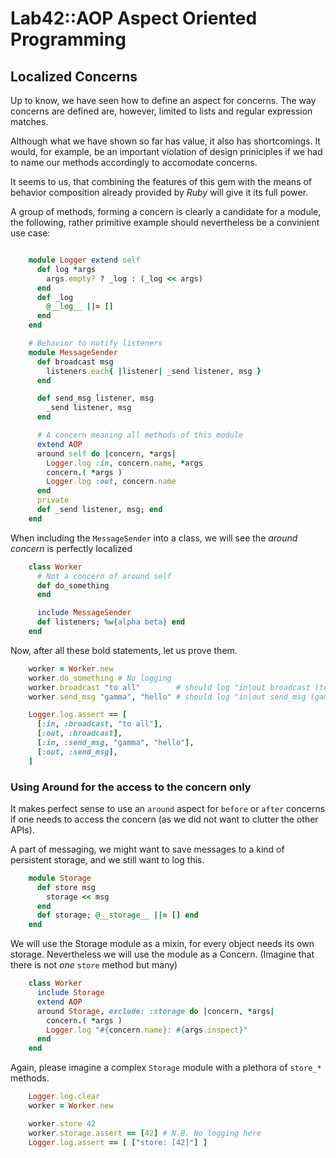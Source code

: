 # Lab42::AOP Aspect Oriented Programming

## Localized Concerns

Up to know, we have seen how to define an aspect for concerns. The way concerns are defined are, however,
limited to lists and regular expression matches.

Although what we have shown so far has value, it also has shortcomings. It would, for example, be an important
violation of design priniciples if we had to name our methods accordingly to accomodate concerns.

It seems to us, that combining the features of this gem with the means of behavior composition already provided
by _Ruby_ will give it its full power.

A group of methods, forming a concern is clearly a candidate for a module, the following, rather primitive example
should nevertheless be a convinient use case:

```ruby

    module Logger extend self
      def log *args
        args.empty? ? _log : (_log << args)
      end
      def _log
        @__log__ ||= []
      end
    end

    # Behavior to notify listeners
    module MessageSender
      def broadcast msg
        listeners.each{ |listener| _send listener, msg }
      end

      def send_msg listener, msg
        _send listener, msg
      end

      # A concern meaning all methods of this module
      extend AOP
      around self do |concern, *args|
        Logger.log :in, concern.name, *args
        concern.( *args )
        Logger.log :out, concern.name
      end
      private
      def _send listener, msg; end
    end
```

When including the `MessageSender` into a class, we will see the _around_ _concern_ is perfectly localized

```ruby
    class Worker
      # Not a concern of around self
      def do_something
      end

      include MessageSender
      def listeners; %w{alpha beta} end
    end
```

Now, after all these bold statements, let us prove them.

```ruby
    worker = Worker.new
    worker.do_something # No logging
    worker.broadcast "to all"        # should log "in|out broadcast (to all)" twice
    worker.send_msg "gamma", "hello" # should log "in|out send_msg (gamma hello)" twice

    Logger.log.assert == [
      [:in, :broadcast, "to all"],
      [:out, :broadcast],
      [:in, :send_msg, "gamma", "hello"],
      [:out, :send_msg],
    ]

```

### Using Around for the access to the concern only

It makes perfect sense to use an `around` aspect for `before` or `after` concerns if one needs
to access the concern (as we did not want to clutter the other APIs).

A part of messaging, we might want to save messages to a kind of persistent storage, and we still want
to log this.

```ruby
    module Storage
      def store msg
        storage << msg
      end
      def storage; @__storage__ ||= [] end
    end
```

We will use the Storage module as a mixin, for every object needs its own storage. Nevertheless
we will use the module as a Concern. (Imagine that there is not _one_ `store` method but many)

```ruby
    class Worker
      include Storage
      extend AOP
      around Storage, exclude: :storage do |concern, *args|
        concern.( *args )
        Logger.log "#{concern.name}: #{args.inspect}"
      end
    end
```

Again, please imagine a complex `Storage`  module with a plethora of `store_*` methods.

```ruby
    Logger.log.clear
    worker = Worker.new

    worker.store 42
    worker.storage.assert == [42] # N.B. No logging here
    Logger.log.assert == [ ["store: [42]"] ]
```


